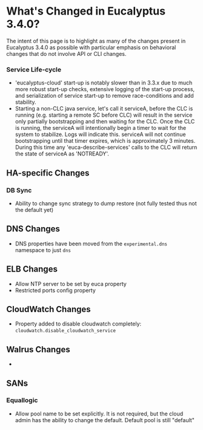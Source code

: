 # What's Changed in Eucalyptus 3.4.0?

The intent of this page is to highlight as many of the changes present in Eucalyptus 3.4.0 as possible with particular emphasis on behavioral changes that do not involve API or CLI changes.

### Service Life-cycle
* 'eucalyptus-cloud' start-up is notably slower than in 3.3.x due to much more robust start-up checks, extensive logging of the start-up process, and serialization of service start-up to remove race-conditions and add stability.
* Starting a non-CLC java service, let's call it serviceA, before the CLC is running (e.g. starting a remote SC before CLC) will result in the service only partially bootstrapping and then waiting for the CLC. Once the CLC is running, the serviceA will intentionally begin a timer to wait for the system to stabilize. Logs will indicate this. serviceA will not continue bootstrapping until that timer expires, which is approximately 3 minutes. During this time any 'euca-describe-services' calls to the CLC will return the state of serviceA as 'NOTREADY'.

## HA-specific Changes

### DB Sync
* Ability to change sync strategy to dump restore (not fully tested thus not the default yet)

## DNS Changes
* DNS properties have been moved from the ```experimental.dns``` namespace to just ```dns```

## ELB Changes
* Allow NTP server to be set by euca property
* Restricted ports config property

## CloudWatch Changes
* Property added to disable cloudwatch completely: ```cloudwatch.disable_cloudwatch_service```

## Walrus Changes
*

## SANs
### Equallogic
* Allow pool name to be set explicitly. It is not required, but the cloud admin has the ability to change the default. Default pool is still "default"